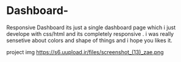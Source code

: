 # Dashboard-
Responsive Dashboard 
its just a single dashboard page which i just develope with css/html and its completely responsive .
i was really sensetive about colors and shape of things and i hope you likes it.

project img
https://s6.uupload.ir/files/screenshot_(13)_zae.png

